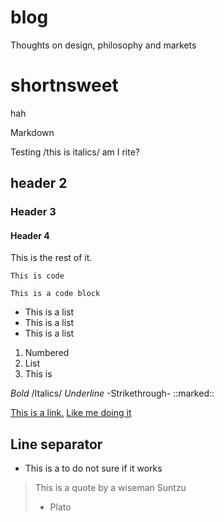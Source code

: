 # blog
Thoughts on design, philosophy and markets


# shortnsweet
hah

Markdown

Testing /this is italics/ am I rite?

## header 2
### Header 3
#### Header 4

This is the rest of it. 

`This is code`

```
This is a code block
```

* This is a list
* This is a list
* This is a list

1. Numbered
2. List
3. This is

*Bold*
/Italics/ 
_Underline_ 
-Strikethrough-
::marked::

[This is a link.](on-speculation.md)
[Like me doing it](https://www.amazon.com)

Line separator
---

- This is a to do not sure if it works

> This is a quote
> by a wiseman Suntzu
> - Plato
